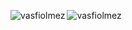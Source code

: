 

<p><img align="left" src="https://github-readme-stats.vercel.app/api/top-langs?username=vasfiolmez&show_icons=true&locale=en&layout=compact" alt="vasfiolmez" /></p>


<p><img align="center" src="https://github-readme-streak-stats.herokuapp.com/?user=vasfiolmez&" alt="vasfiolmez" /></p>


